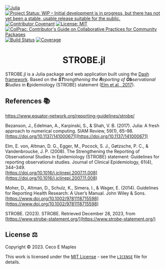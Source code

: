 [![Julia](https://img.shields.io/badge/Julia-9558B2?logo=julia&logoColor=white)](https://julialang.org/)
[![Project Status: WIP – Initial development is in progress, but there has not yet been a stable, usable release suitable for the public.](https://www.repostatus.org/badges/latest/wip.svg)](https://www.repostatus.org/#wip)
[![Contributor Covenant](https://img.shields.io/badge/Contributor%20Covenant-v2.1%20adopted-ff69b4.svg)](https://www.contributor-covenant.org) 
[![License: MIT](https://img.shields.io/badge/License-MIT-coral.svg)](https://opensource.org/licenses/MIT)
[![ColPrac: Contributor's Guide on Collaborative Practices for Community Packages](https://img.shields.io/badge/ColPrac-Contributor's%20Guide-blueviolet)](https://github.com/SciML/ColPrac)
[![Build Status](https://github.com/cecoeco/STROBE.jl/actions/workflows/CI.yml/badge.svg?branch=main)](https://github.com/cecoeco/STROBE.jl/actions/workflows/CI.yml?query=branch%3Amain) 
[![Coverage](https://codecov.io/gh/cecoeco/STROBE.jl/branch/main/graph/badge.svg)](https://codecov.io/gh/cecoeco/STROBE.jl)

<div align="center">
<h1><b>STROBE.jl</b></h1>
</div>

STROBE.jl is a Julia package and web application built using the [Dash framework](https://dash.plotly.com/julia). Based on the <i><b>ST</b>trengthening the <b>R</b>eporting of <b>Ob</b>servational <b>S</b>tudies</i> in <b>E</b>pidemiology (STROBE) statement ([Elm et al., 2017](https://doi.org/10.1016/j.jclinepi.2007.11.008)).


## References :books:
https://www.equator-network.org/reporting-guidelines/strobe/

Bezanson, J., Edelman, A., Karpinski, S., & Shah, V. B. (2017). Julia: A fresh approach to numerical computing. SIAM Review, 59(1), 65–98.<br>[https://doi.org/10.1137/141000671](https://doi.org/10.1137/141000671)

Elm, E. von, Altman, D. G., Egger, M., Pocock, S. J., Gøtzsche, P. C., & Vandenbroucke, J. P. (2008). The Strengthening the Reporting of Observational Studies in Epidemiology (STROBE) statement: Guidelines for reporting observational studies. Journal of Clinical Epidemiology, 61(4), 344–349.<br>[https://doi.org/10.1016/j.jclinepi.2007.11.008](https://doi.org/10.1016/j.jclinepi.2007.11.008)

Moher, D., Altman, D., Schulz, K., Simera, I., & Wager, E. (2014). Guidelines for Reporting Health Research: A User’s Manual. John Wiley & Sons.<br>[https://www.doi.org/10.1002/9781118715598](https://www.doi.org/10.1002/9781118715598)

STROBE. (2023). STROBE. Retrieved December 28, 2023, from [https://www.strobe-statement.org/](https://www.strobe-statement.org/)

## License :balance_scale:
Copyright © 2023. Ceco E Maples

This work is licensed under the [MIT License](https://opensource.org/license/mit/) - see the [`LICENSE`](LICENSE.md) file for details.